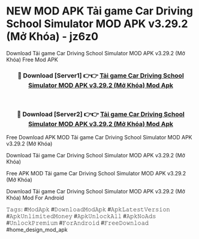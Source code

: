# NEW MOD APK Tải game Car Driving School Simulator MOD APK v3.29.2 (Mở Khóa) - jz6z0
Download Tải game Car Driving School Simulator MOD APK v3.29.2 (Mở Khóa) Free Mod APK

<div align="center">
<h3>🔴 Download [Server1] 👉👉 <a href="https://apk-comot.site?title=Tải_game_Car_Driving_School_Simulator_MOD_APK_v3.29.2_(Mở_Khóa)">Tải game Car Driving School Simulator MOD APK v3.29.2 (Mở Khóa) Mod Apk</a></h3><br>

<h3>🔴 Download [Server2] 👉👉 <a href="https://apk-comot.site?title=Tải_game_Car_Driving_School_Simulator_MOD_APK_v3.29.2_(Mở_Khóa)">Tải game Car Driving School Simulator MOD APK v3.29.2 (Mở Khóa) Mod Apk</a></h3>
</div>


Free Download APK MOD Tải game Car Driving School Simulator MOD APK v3.29.2 (Mở Khóa)

Download Tải game Car Driving School Simulator MOD APK v3.29.2 (Mở Khóa) 

Free APK MOD Tải game Car Driving School Simulator MOD APK v3.29.2 (Mở Khóa) 

Download Tải game Car Driving School Simulator MOD APK v3.29.2 (Mở Khóa) Mod For Android

𝚃𝚊𝚐𝚜: #𝙼𝚘𝚍𝙰𝚙𝚔 #𝙳𝚘𝚠𝚗𝚕𝚘𝚊𝚍𝙼𝚘𝚍𝙰𝚙𝚔 #𝙰𝚙𝚔𝙻𝚊𝚝𝚎𝚜𝚝𝚅𝚎𝚛𝚜𝚒𝚘𝚗 #𝙰𝚙𝚔𝚄𝚗𝚕𝚒𝚖𝚒𝚝𝚎𝚍𝙼𝚘𝚗𝚎𝚢 #𝙰𝚙𝚔𝚄𝚗𝚕𝚘𝚌𝚔𝙰𝚕𝚕 #𝙰𝚙𝚔𝙽𝚘𝙰𝚍𝚜 #𝚄𝚗𝚕𝚘𝚌𝚔𝙿𝚛𝚎𝚖𝚒𝚞𝚖 #𝙵𝚘𝚛𝙰𝚗𝚍𝚛𝚘𝚒𝚍 #𝙵𝚛𝚎𝚎𝙳𝚘𝚠𝚗𝚕𝚘𝚊𝚍 #home_design_mod_apk